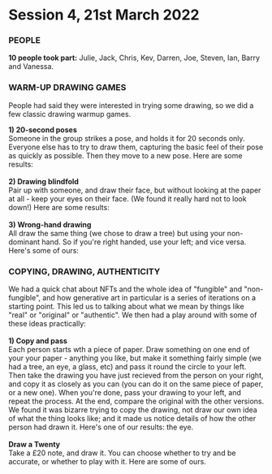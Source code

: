 # Session 4, 21st March 2022

### PEOPLE

**10 people took part:** Julie, Jack, Chris, Kev, Darren, Joe, Steven, Ian, Barry and Vanessa.

### WARM-UP DRAWING GAMES

People had said they were interested in trying some drawing, so we did a few classic drawing warmup games.

**1) 20-second poses**\
Someone in the group strikes a pose, and holds it for 20 seconds only. Everyone else has to try to draw them, capturing the basic feel of their pose as quickly as possible. Then they move to a new pose. Here are some results:\
\
**2) Drawing blindfold**\
Pair up with someone, and draw their face, but without looking at the paper at all - keep your eyes on their face. (We found it really hard not to look down!) Here are some results:\
\
**3) Wrong-hand drawing**\
All draw the same thing (we chose to draw a tree) but using your non-dominant hand. So if you're right handed, use your left; and vice versa. Here's some of ours:

### COPYING, DRAWING, AUTHENTICITY

We had a quick chat about NFTs and the whole idea of "fungible" and "non-fungible", and how generative art in particular is a series of iterations on a starting point. This led us to talking about what we mean by things like "real" or "original" or "authentic". We then had a play around with some of these ideas practically:\
\
**1) Copy and pass**\
Each person starts wth a piece of paper. Draw something on one end of your your paper - anything you like, but make it something fairly simple (we had a tree, an eye, a glass, etc) and pass it round the circle to your left. Then take the drawing you have just recieved from the person on your right, and copy it as closely as you can (you can do it on the same piece of paper, or a new one). When you're done, pass your drawing to your left, and repeat the process. At the end, compare the original with the other versions.\
We found it was bizarre trying to copy the drawing, not draw our own idea of what the thing looks like; and it made us notice details of how the other person had drawn it. Here's one of our results: the eye.\
\
**Draw a Twenty**\
Take a £20 note, and draw it. You can choose whether to try and be accurate, or whether to play with it. Here are some of ours.

